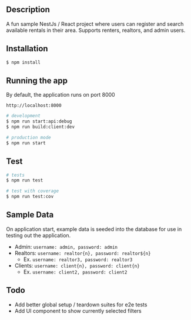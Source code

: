## Description

A fun sample NestJs / React project where users can register and search available rentals in their area. Supports renters, realtors, and admin users. 

## Installation

```bash
$ npm install
```

## Running the app

By default, the application runs on port 8000

```http://localhost:8000```

```bash
# development
$ npm run start:api:debug
$ npm run build:client:dev

# production mode
$ npm run start
```

## Test

```bash
# tests
$ npm run test

# test with coverage
$ npm run test:cov
```

## Sample Data

On application start, example data is seeded into the database for use in testing out the application.
* Admin: `username: admin, password: admin`
* Realtors: `username: realtor{n}, password: realtor${n}`
  * Ex. `username: realtor3, password: realtor3`
* Clients: `username: client{n}, password: client{n}`
  * Ex. `username: client2, password: client2`


## Todo
* Add better global setup / teardown suites for e2e tests
* Add UI component to show currently selected filters
